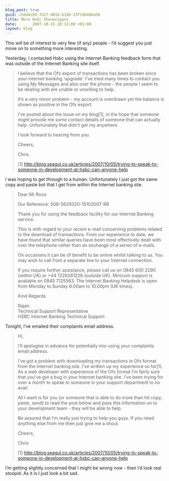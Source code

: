 ```yaml
---
blog_post: true
guid: c5da6cb9-7a1f-481b-b1db-23f1db4b6a56
title: More Hsbc Shenanigans
date:       2007-10-15 20:13:00 +01:00
layout: blog
---
```


This will be of interest to very few (if any) people - I’d suggest you
just move on to something more interesting.

Yesterday, I contacted Hsbc using the Internet Banking feedback form
that was outside of the Internet Banking site itself.

<blockquote>

I believe that the Ofx export of transactions has been broken since your
internet banking ‘upgrade’. I’ve tried many times to contact you using
My Messages and also over the phone - the people I seem to be dealing
with are unable or unwilling to help.

It’s a very minor problem - my account is overdrawn yet the balance is
shown as positive in the Ofx export.

I’ve posted about the issue on my blog\[1\], in the hope that someone
might provide me some contact details of someone that can actually help.
Unfortunately that didn’t get my anywhere.

I look forward to hearing from you.

Cheers,

Chris

\[1\]
http://blog.seagul.co.uk/articles/2007/10/05/trying-to-speak-to-someone-in-development-at-hsbc-can-anyone-help

</blockquote>

I was hoping to get through to a human. Unfortunately I just got the
same copy and paste bot that I get from within the Internet banking
site.

<blockquote>

Dear Mr Roos

Our Reference: 508-5629320-15102007-RR

Thank you for using the feedback facility for our Internet Banking
service.

This is with regard to your recent e-mail concerning problems related to
the download of transactions. From our experience to date, we have found
that similar queries have been most effectively dealt with over the
telephone rather than an exchange of a series of e-mails.

On occasions it can be of benefit to be online whilst talking to us. You
may wish to call from a separate line to your Internet connection.

If you require further assistance, please call us on 0845 600 2290
(within UK) or +44 1226261226 (outside UK). Minicom support is available
on 0845 7125563. The Internet Banking Helpdesk is open from Monday to
Sunday 8.00am to 10.00pm (UK times).

Kind Regards

Rajan  
Technical Support Representative  
HSBC Internet Banking Technical Support

</blockquote>

Tonight, I’ve emailed their complaints email address.

<blockquote>

Hi,

I’ll apologise in advance for potentially mis-using your complaints
email address.

I’ve got a problem with downloading my transactions in Ofx format from
the Internet banking site. I’ve written up my experience so far\[1\]. As
a web developer with experience of the Ofx format I’m fairly sure that
you’ve got a bug in your Internet banking site. I’ve been trying for
over a month to speak to someone in your support department to no avail.

All I want is for you (or someone that is able to do more than hit copy,
paste, send) to read the post below and pass this information on to your
development team - they will be able to help.

Be assured that I’m really just trying to help you guys. If you need
anything else from me then just give me a shout.

Cheers,

Chris

\[1\]
http://blog.seagul.co.uk/articles/2007/10/05/trying-to-speak-to-someone-in-development-at-hsbc-can-anyone-help

</blockquote>

I’m getting slightly concerned that I might be wrong now - then I’d look
real stoopid. As it is I just look a bit sad.
